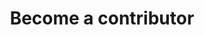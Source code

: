 ---
layout: default
title: Become a contributor
description: Want to contribute to the Ubuntu project or one of the other associated projects? Learn where to look and how to begin.
---